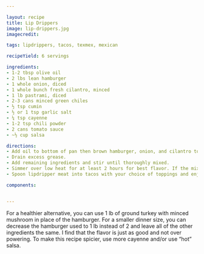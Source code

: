 ```yaml
---

layout: recipe
title: Lip Drippers
image: lip-drippers.jpg
imagecredit:

tags: lipdrippers, tacos, texmex, mexican

recipeYield: 6 servings

ingredients: 
- 1-2 tbsp olive oil 
- 2 lbs lean hamburger
- 1 whole onion, diced
- 1 whole bunch fresh cilantro, minced
- 1 lb pastrami, diced
- 2-3 cans minced green chiles
- ½ tsp cumin
- ½ or 1 tsp garlic salt
- ¼ tsp cayenne
- 1-2 tsp chili powder
- 2 cans tomato sauce
- ~½ cup salsa

directions:
- Add oil to bottom of pan then brown hamburger, onion, and cilantro together.
- Drain excess grease.
- Add remaining ingredients and stir until thoroughly mixed. 
- Simmer over low heat for at least 2 hours for best flavor. If the mixture is too dry, add more salsa for moisture. If the mixture is too wet, keep the lid cracked while simmering to steam off excess moisture.
- Spoon lipdripper meat into tacos with your choice of toppings and enjoy. 

components:


---
```


For a healthier alternative, you can use 1 lb of ground turkey with minced mushroom in place of the hamburger. 
For a smaller dinner size, you can decrease the hamburger used to 1 lb instead of 2 and leave all of the other ingredients the same. I find that the flavor is just as good and not over powering.
To make this recipe spicier, use more cayenne and/or use “hot” salsa.
